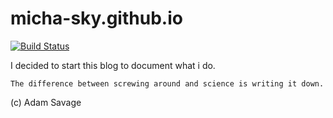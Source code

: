 # micha-sky.github.io

[![Build Status](https://travis-ci.org/micha-sky/micha-sky.github.io.svg?branch=master)](https://travis-ci.org/micha-sky/micha-sky.github.io)

I decided to start this blog to document what i do.

`The difference between screwing around and science is writing it down.`

(c) Adam Savage
